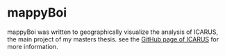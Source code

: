# mappyBoi
mappyBoi was written to geographically visualize the analysis of ICARUS, the main project of my masters thesis.
see the [GitHub page of ICARUS](https://github.com/taetscher/ICARUS) for more information.
